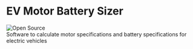 # EV Motor Battery Sizer
![Open Source](https://img.shields.io/badge/Open%20Source-%E2%9C%93-brightgreen)  
Software to calculate motor specifications and battery specifications for electric vehicles
